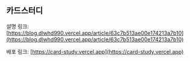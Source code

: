 ## 카드스터디

설명 링크: [https://blog.dlwhd990.vercel.app/article/63c7b513ae00e174213a7b10](https://blog.dlwhd990.vercel.app/article/63c7b513ae00e174213a7b10)

배포 링크: [https://card-study.vercel.app](https://card-study.vercel.app)
